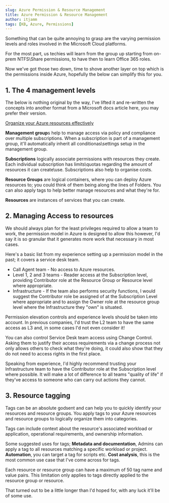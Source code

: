 ```yaml
---
slug: Azure Permission & Resource Management
title: Azure Permission & Resource Management
author: itjamm
tags: [KB, Azure, Permissions]
---
```



Something that can be quite annoying to grasp are the varying permission levels and roles involved in the Microsoft Cloud platforms.

<!--truncate-->
For the most part, us techies will learn from the group up starting from on-prem NTFS\Share permissions, to have then to learn Office 365 roles.

Now we've got those two down, time to shove another layer on top which is the permissions inside Azure, hopefully the below can simplify this for you.

## 1. The 4 management levels

The below is nothing original by the way, I've lifted it and re-written the concepts into another format from a Microsoft docs article here, you may prefer their version.

[Organize your Azure resources effectively](https://learn.microsoft.com/en-us/azure/cloud-adoption-framework/ready/azure-setup-guide/organize-resources)

**Management group**s help to manage access via policy and compliance over multiple subscriptions. When a subscription is part of a management group, it'll automatically inherit all conditionas\settings setup in the management group.

**Subscriptions** logically associate permissions with resources they create. Each individual subscription has limits\quotas regarding the amount of resources it can create\use. Subscriptions also help to organise costs.

**Resource Groups** are logical containers, where you can deploy Azure resources to; you could think of them being along the lines of Folders. You can also apply tags to help better manage resources and what they're for.

**Resources** are instances of services that you can create.

## 2. Managing Access to resources

We should always plan for the least privileges required to allow a team to work, the permission model in Azure is designed to allow this however, I'd say it is so granular that it generates more work that necessary in most cases.

Here's a basic list from my experience setting up a permission model in the past; it covers a service desk team.

- Call Agent team - No access to Azure resources.
- Level 1, 2 and 3 teams - Reader access at the Subscription level, providing Contributor role at the Resource Group or Resource level where appropriate.
- Infrastructure - If the team also performs security functions, I would suggest the Contributor role be assigned of at the Subscription Level where appropriate and to assign the Owner role at the resource group level where the Infrastructure they "own" is situated.

Permission elevation controls and experience levels should be taken into account. In previous companies, I'd trust the L2 team to have the same access as L3 and, in some cases I'd not even consider it!

You can also control Service Desk team access using Change Control. Asking them to justify their access requirements via a change process not only allows others to check what they're doing, it could also show that they do not need to access rights in the first place.

Speaking from experience, I'd highly recommend trusting your Infrastructure team to have the Contributor role at the Subscription level where possible. It will make a lot of difference to all teams "quality of life" if they've access to someone who can carry out actions they cannot.

## 3. Resource tagging

Tags can be an absolute godsent and can help you to quickly identify your resources and resource groups. You apply tags to your Azure resources and resource groups to logically organize them into categories.  

Tags can include context about the resource's associated workload or application, operational requirements, and ownership information.

Some suggested uses for tags;
**Metadata and documentation**, Admins can apply a tag to all resources matching a specific workload or project.
**Automation**, you can target a tag for scripts etc.
**Cost analysis**, this is the most common use case that I've come across for tags.

Each resource or resource group can have a maximum of 50 tag name and value pairs. This limitation only applies to tags directly applied to the resource group or resource.

That turned out to be a little longer than I'd hoped for, with any luck it'll be of some use.
